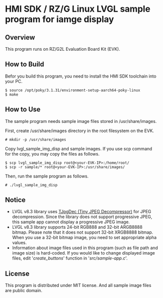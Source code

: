 # HMI SDK / RZ/G Linux LVGL sample program for iamge display

## Overview

This program runs on RZ/G2L Evaluation Board Kit (EVK).

## How to Build

Befor you build this program, you need to install the HMI SDK toolchain into your PC.

    $ source /opt/poky/3.1.31/environment-setup-aarch64-poky-linux
    $ make

## How to Use

The sample program needs sample image files stored in /usr/share/images.

First, create /usr/share/images directory in the root filesystem on the EVK.

    # mkdir -p /usr/share/images

Copy lvgl_sample_img_disp and sample images.
If you use scp command for the copy, you may copy the files as follows.

    $ scp lvgl_sample_img_disp root@<your-EVK-IP>:/home/root/
    $ scp -r sample/* root@<your-EVK-IP>:/usr/share/images/

Then, run the sample program as follows.

    # ./lvgl_sample_img_disp

## Notice
* LVGL v8.3 library uses [TJpgDec (Tiny JPEG Decompressor)](http://elm-chan.org/fsw/tjpgd/) for JPEG decompression. Since the library does not support progressive JPEG, this sample app cannot display a progressive JPEG image.
* LVGL v8.3 library supports 24-bit RGB888 and 32-bit ARGB8888 bitmap. Please note that it does not support 32-bit XRGB8888 bitmap. When you use a 32-bit bitmap image, you need to set appropriate alpha values.
* Information about image files used in this program (such as file path and image size) is hard-coded. If you would like to change displayed image files, edit '_create_buttons_' function in '_src/sample-app.c_'.

## License

This program is distributed under MIT license. And all sample image files are public domain.

